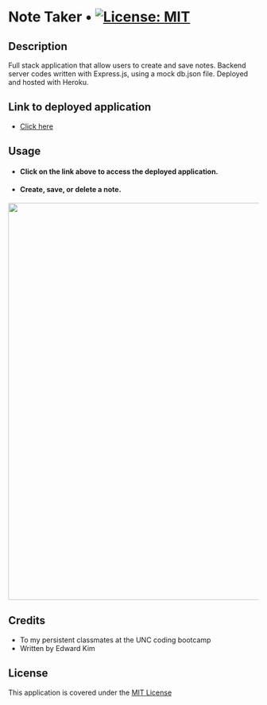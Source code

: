 # Note Taker • [![License: MIT](https://img.shields.io/badge/License-MIT-yellow.svg)](https://opensource.org/licenses/MIT)

## Description 
Full stack application that allow users to create and save notes. Backend server codes written with Express.js, using a mock db.json file. Deployed and hosted with Heroku.

## Link to deployed application
* [Click here](https://eddyk15501-note-taker-a325a523bb6a.herokuapp.com/)

## Usage
* #### Click on the link above to access the deployed application.

* #### Create, save, or delete a note.

<img width="800px" src="https://user-images.githubusercontent.com/88423414/261489425-17aa4c9b-1c0c-4419-905a-78081495ce69.png" />

## Credits
* To my persistent classmates at the UNC coding bootcamp
* Written by Edward Kim

## License
This application is covered under the [MIT License](./LICENSE)
